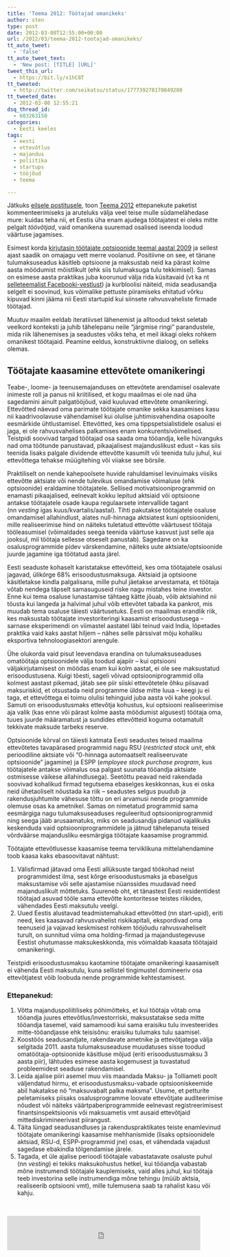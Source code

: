 ```yaml
---
title: 'Teema 2012: Töötajad omanikeks'
author: sten
type: post
date: 2012-03-08T12:55:00+00:00
url: /2012/03/teema-2012-tootajad-omanikeks/
tt_auto_tweet:
  - 'false'
tt_auto_tweet_text:
  - 'New post: [TITLE] [URL]'
tweet_this_url:
  - https://bit.ly/x1hC8T
tt_tweeted:
  - http://twitter.com/seikatsu/status/177739278170849280
tt_tweeted_date:
  - 2012-03-08 12:55:21
dsq_thread_id:
  - 603263150
categories:
  - Eesti keeles
tags:
  - eesti
  - ettevõtlus
  - majandus
  - poliitika
  - startups
  - tööjõud
  - teema

---
```

Jätkuks [eilsele postitusele][1], toon [Teema 2012][2] ettepanekute paketist kommenteerimiseks ja aruteluks välja veel teise mulle südamelähedase mure: kuidas teha nii, et Eestis üha enam ajudega töötajatest ei oleks mitte pelgalt _töövõtjad_, vaid omanikena suuremad osalised iseenda loodud väärtuse jagamises.

Esimest korda [kirjutasin töötajate optsioonide teemal aastal 2009][3] ja sellest ajast saadik on omajagu vett merre voolanud. Positiivne on see, et tänane tulumaksuseadus käsitleb optsioone ja maksustab neid ka pärast kolme aasta möödumist mõistlikult (ehk siis tulumaksuga tulu tekkimisel). Samas on esimese aasta praktikas juba koorunud välja rida küsitavaid (vt ka nt [selleteemalist Facebooki-vestlust][4]) ja kurbloolisi näiteid, mida seadusandja selgelt ei soovinud, kus võimalike pettuste piiramiseks ehitatud võrku kipuvad kinni jääma nii Eesti startupid kui siinsete rahvusvaheliste firmade töötajad.

Muutuv maailm eeldab iteratiivset lähenemist ja alltoodud tekst seletab veelkord konteksti ja juhib tähelepanu neile &#8220;järgmise ringi&#8221; parandustele, mida riik lähenemises ja seadustes võiks teha, et meil ikkagi oleks rohkem omanikest töötajaid. Peamine eeldus, konstruktiivne dialoog, on selleks olemas.
  
<!--more-->

## Töötajate kaasamine ettevõtete omanikeringi

Teabe-, loome- ja teenusemajanduses on ettevõtete arendamisel osalevate inimeste roll ja panus nii kriitilised, et kogu maailmas ei ole nad üha sagedamini ainult palgatööjõud, vaid kuuluvad ettevõtete omanikeringi. Ettevõtted näevad oma parimate töötajate omanike sekka kaasamises kasu nii kaadrivoolavuse vähendamisel kui olulise juhtimisvahendina osapoolte eesmärkide ühtlustamisel. Ettevõtted, kes oma tippspetsialistidele osalusi ei jaga, ei ole rahvusvahelises palkamises enam konkurentsivõimelised. Teistpidi soovivad targad töötajad osa saada oma tööandja, kelle hüvanguks nad oma töötunde panustavad, pikaajalisest majanduslikust edust – kas siis teenida lisaks palgale dividende ettevõtte kasumilt või teenida tulu juhul, kui ettevõttega tehakse müügitehing või viiakse see börsile.

Praktiliselt on nende kahepoolsete huvide rahuldamisel levinuimaks viisiks ettevõtte aktsiate või nende tulevikus omandamise võimaluse (ehk optsioonide) eraldamine töötajatele. Sellised motivatsiooniprogrammid on enamasti pikaajalised, eelnevalt kokku lepitud aktsiaid või optsioone antakse töötajatele osade kaupa regulaarsete intervallide tagant (nn _vesting_ igas kuus/kvartalis/aastal). Tihti pakutakse töötajatele osaluse omandamisel allahindlust, alates null-hinnaga aktsiatest kuni optsioonideni, mille realiseerimise hind on näiteks tuletatud ettevõtte väärtusest töötaja tööleasumisel (võimaldades seega teenida väärtuse kasvust just selle aja jooksul, mil töötaja sellesse otseselt panustab). Sagedane on ka osalusprogrammide pidev värskendamine, näiteks uute aktsiate/optsioonide juurde jagamine iga töötatud aasta järel.

Eesti seaduste kohaselt karistatakse ettevõtteid, kes oma töötajatele osalusi jagavad, ülikõrge 68% erisoodustusmaksuga. Aktsiaid ja optsioone käsitletakse kindla palgalisana, mille puhul jäetakse arvestamata, et töötaja võtab nendega täpselt samasuguseid riske nagu mistahes teine investor. Enne kui tema osaluse lunastamise tähtaeg kätte jõuab, võib aktsiahind nii tõusta kui langeda ja halvimal juhul võib ettevõtet tabada ka pankrot, mis muudab tema osaluse täiesti väärtusetuks. Eesti on maailmas erandlik riik, kes maksustab töötajate investoriteringi kaasamist erisoodustusega – sarnase eksperimendi on viimastel aastatel läbi teinud vaid India, lõpetades praktika vaid kaks aastat hiljem &#8211; nähes selle pärssivat mõju kohaliku eksportiva tehnoloogiasektori arengule.

Ühe olukorda vaid pisut leevendava erandina on tulumaksuseaduses omatöötaja optsioonidele välja toodud ajapiir &#8211; kui optsiooni väljakirjutamisest on möödas enam kui kolm aastat, ei ole see maksustatud erisoodustusena. Kuigi tõesti, sageli võivad optsiooniprogrammid olla kolmest aastast pikemad, jätab see piir siiski ettevõtetele õhku piisavad maksuriskid, et otsustada neid programme üldse mitte luua – keegi ju ei taga, et ettevõttega ei toimu olulisi tehinguid juba aasta või kahe jooksul. Samuti on erisoodustusmaks ettevõtja kohustus, kui optsiooni realiseerimise aja valik (kas enne või pärast kolme aasta möödumist algusest) töötaja oma, tuues juurde määramatust ja sundides ettevõtteid koguma ootamatult tekkivate maksude tarbeks reserve.

Optsioonide kõrval on täiesti katmata Eesti seadustes teised maailma ettevõtetes tavapärased programmid nagu RSU (_restricted stock unit_, ehk perioodiline aktsiate või &#8220;0-hinnaga automaatselt realiseeruvate optsioonide&#8221; jagamine) ja ESPP (_employee stock purchase program_, kus töötajatele antakse võimalus osa palgast suunata tööandja aktsiate ostmisesse väikese allahindlusega). Seetõttu peavad neid rakendada soovivad kohalikud firmad tegutsema ebaselges keskkonnas, kus ei oska neid ühetaoliselt nõustada ka riik – seadustes selgus puudub ja rakendusjuhtumite vähesuse tõttu on eri arvamusi nende programmide olemuse osas ka ametnikel. Samas on nimetatud programmid sama eesmärgiga nagu tulumaksuseaduses reguleeritud optsiooniprogrammid ning seega jääb arusaamatuks, miks on seadusandja pidanud vajalikuks keskenduda vaid optsiooniprogrammidele ja jätnud tähelepanuta teised võrdväärse majandusliku eesmärgiga töötajate kaasamise programmid.

Töötajate ettevõtlusesse kaasamise teema terviklikuna mittelahendamine toob kaasa kaks ebasoovitavat nähtust:

  1. Välisfirmad jätavad oma Eesti allüksuste targad töökohad neist programmidest ilma, sest kõrge erisoodustusmaks ja ebaselgus maksustamise või selle ajastamise nüanssides muudavad need majanduslikult mõttetuks. Suureneb oht, et tänastest Eesti residentidest töötajad asuvad tööle sama ettevõtte kontoritesse teistes riikides, vähendades Eesti maksutulu veelgi.
  2. Uued Eestis alustavad teadmistemahukad ettevõtted (nn start-upid), eriti need, kes kaasavad rahvusvahelist riskikapitali, ekspordivad oma teenuseid ja vajavad keskmisest rohkem tööjõudu rahvusvaheliselt turult, on sunnitud viima oma holding-firmad ja majandustegevuse Eestist ohutumasse maksukeskkonda, mis võimaldab kaasata töötajaid omanikeringi.

Teistpidi erisoodustusmaksu kaotamine töötajate omanikeringi kaasamiselt ei vähenda Eesti maksutulu, kuna sellistel tingimustel domineeriv osa ettevõtjatest võib loobuda nende programmide kehtestamisest.

### Ettepanekud:

  1. Võtta majanduspoliitiliseks põhimõtteks, et kui töötaja võtab oma tööandja juures ettevõtlus/investorriski, maksustatakse seda mitte tööandja tasemel, vaid samamoodi kui sama eraisiku tulu investeerides mitte-tööandjasse ehk teisisõnu: eraisiku tulumaks tulu saamisel.
  2. Koostöös seadusandjate, rakendavate ametnike ja ettevõtjatega välja selgitada 2011. aasta tulumaksuseaduse muudatuses sisse toodud omatöötaja-optsioonide käsitluse mõjud (eriti erisoodustusmaksu 3 aasta piir), lähtudes esimese aasta kogemusest ja tuvastatud probleemidest seaduse rakendamisel.
  3. Leida ajalise piiri asemel muu viis maandada Maksu- ja Tolliameti poolt väljendatud hirmu, et erisoodustusmaksu-vabade optsiooniskeemide abil hakatakse nö &#8220;maksuvabalt palka maksma&#8221;. Usume, et petturite peletamiseks piisaks osalusprogramme loovate ettevõtjate auditeerimise nõudest või näiteks väärtpaberiprogrammide eelnevast registreerimisest finantsinspektsioonis või maksuametis vmt ausaid ettevõtjaid mittediskrimineerivast piirangust.
  4. Täita lüngad seadusandluses ja rakenduspraktikates teiste enamlevinud töötajate omanikeringi kaasamise mehhanismide (lisaks optsioonidele aktsiad, RSU-d, ESPP-programmid jne) osas, et vähendada vajadust sagedase ebakindla tõlgendamise järele.
  5. Tagada, et üle ajalise perioodi töötajale vabastatavate osaluste puhul (nn _vesting_) ei tekiks maksukohustus hetkel, kui tööandja vabastab mõne instrumendi töötajale kauplemiseks, vaid alles juhul, kui töötaja teeb investorina selle instrumendiga mõne tehingu (müüb aktsia, realiseerib optsiooni vmt), mille tulemusena saab ta rahalist kasu või kahju.

&nbsp;

<iframe src="http://www.facebook.com/plugins/like.php?href=http%3A%2F%2Fsten.tamkivi.com%2F2012%2F03%2Fteema-2012-tootajad-omanikeks%2F&layout=standard&show_faces=true&width=450&action=like&colorscheme=light&height=80" scrolling="no" frameborder="0" style="border:none; overflow:hidden; width:450px; height:80px;" allowTransparency="true"></iframe>

 [1]: http://sten.tamkivi.com/2012/03/teema-2012-valistoojoud/ "Teema 2012: Välistööjõud"
 [2]: http://teenusmajandus.ee/teema2012/
 [3]: http://sten.tamkivi.com/2009/11/tootajate_optsioonid_nassus_su/
 [4]: http://www.facebook.com/sten.tamkivi/posts/10150670945653793